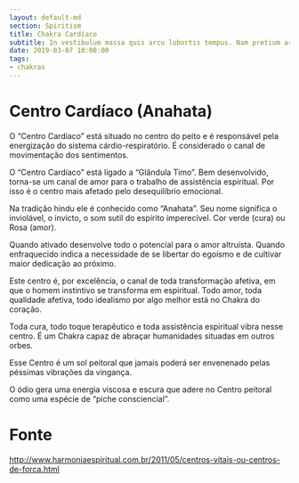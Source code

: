 ```yaml
---
layout: default-md
section: Spiritism
title: Chakra Cardíaco
subtitle: In vestibulum massa quis arcu lobortis tempus. Nam pretium arcu in odio vulputate luctus.
date: 2019-03-07 10:00:00
tags:
- chakras
---
```


# Centro Cardíaco (Anahata)

O “Centro Cardíaco” está situado no centro do peito e é responsável pela energização do sistema cárdio-respiratório. É considerado o canal de movimentação dos sentimentos.

O “Centro Cardíaco” está ligado a “Glândula Timo”. Bem desenvolvido, torna-se um canal de amor para o trabalho de assistência espiritual. Por isso é o centro mais afetado pelo desequilíbrio emocional.

Na tradição hindu ele é conhecido como “Anahata”. Seu nome significa o inviolável, o invicto, o som sutil do espírito imperecível. Cor verde (cura) ou Rosa (amor).

Quando ativado desenvolve todo o potencial para o amor altruísta. Quando enfraquecido indica a necessidade de se libertar do egoísmo e de cultivar maior dedicação ao próximo.

Este centro é, por excelência, o canal de toda transformação afetiva, em que o homem instintivo se transforma em espiritual. Todo amor, toda qualidade afetiva, todo idealismo por algo melhor está no Chakra do coração.

Toda cura, todo toque terapêutico e toda assistência espiritual vibra nesse centro. É um Chakra capaz de abraçar humanidades situadas em outros orbes.

Esse Centro é um sol peitoral que jamais poderá ser envenenado pelas péssimas vibrações da vingança.

O ódio gera uma energia viscosa e escura que adere no Centro peitoral como uma espécie de “piche consciencial”.



# Fonte
http://www.harmoniaespiritual.com.br/2011/05/centros-vitais-ou-centros-de-forca.html
